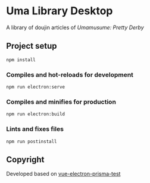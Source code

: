 # Uma Library Desktop

A library of doujin articles of _Umamusume: Pretty Derby_

## Project setup
```
npm install
```

### Compiles and hot-reloads for development
```
npm run electron:serve
```

### Compiles and minifies for production
```
npm run electron:build
```

### Lints and fixes files
```
npm run postinstall
```

## Copyright

Developed based on [vue-electron-prisma-test](https://github.com/clementvp/vue-electron-prisma-test)
